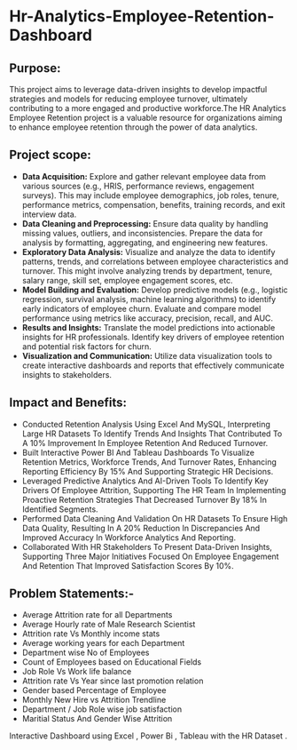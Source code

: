 # Hr-Analytics-Employee-Retention-Dashboard

## Purpose: 
This project aims to leverage data-driven insights to develop impactful strategies and models for reducing employee turnover, ultimately contributing to a more engaged and productive workforce.The HR Analytics Employee Retention project is a valuable resource for organizations aiming to enhance employee retention through the power of data analytics. 

## Project scope:

* **Data Acquisition:** Explore and gather relevant employee data from various sources (e.g., HRIS, performance reviews, engagement surveys). This may include employee demographics, job roles, tenure, performance metrics, compensation, benefits, training records, and exit interview data.
* **Data Cleaning and Preprocessing:** Ensure data quality by handling missing values, outliers, and inconsistencies. Prepare the data for analysis by formatting, aggregating, and engineering new features.
* **Exploratory Data Analysis:** Visualize and analyze the data to identify patterns, trends, and correlations between employee characteristics and turnover. This might involve analyzing trends by department, tenure, salary range, skill set, employee engagement scores, etc.
* **Model Building and Evaluation:** Develop predictive models (e.g., logistic regression, survival analysis, machine learning algorithms) to identify early indicators of employee churn. Evaluate and compare model performance using metrics like accuracy, precision, recall, and AUC.
* **Results and Insights:** Translate the model predictions into actionable insights for HR professionals. Identify key drivers of employee retention and potential risk factors for churn.
* **Visualization and Communication:** Utilize data visualization tools to create interactive dashboards and reports that effectively communicate insights to stakeholders.


## Impact and Benefits:

* 	Conducted Retention Analysis Using Excel And MySQL, Interpreting Large HR Datasets To Identify Trends And Insights That Contributed To A 10% Improvement In Employee Retention And Reduced Turnover.
* 	Built Interactive Power BI And Tableau Dashboards To Visualize Retention Metrics, Workforce Trends, And Turnover Rates, Enhancing Reporting Efficiency By 15% And Supporting Strategic HR Decisions.
* 	Leveraged Predictive Analytics And AI-Driven Tools To Identify Key Drivers Of Employee Attrition, Supporting The HR Team In Implementing Proactive Retention Strategies That Decreased Turnover By 18% In Identified Segments.
* 	Performed Data Cleaning And Validation On HR Datasets To Ensure High Data Quality, Resulting In A 20% Reduction In Discrepancies And Improved Accuracy In Workforce Analytics And Reporting.
* 	Collaborated With HR Stakeholders To Present Data-Driven Insights, Supporting Three Major Initiatives Focused On Employee Engagement And Retention That Improved Satisfaction Scores By 10%.


## Problem Statements:-

- Average Attrition rate for all Departments 
- Average Hourly rate of Male Research Scientist
- Attrition rate Vs Monthly income stats
- Average working years for each Department
- Department wise No of Employees 
- Count of Employees based on Educational Fields
- Job Role Vs Work life balance
- Attrition rate Vs Year since last promotion relation
- Gender based Percentage of Employee
- Monthly New Hire vs Attrition Trendline
- Department / Job Role wise job satisfaction
- Maritial Status And Gender Wise Attrition

Interactive Dashboard using  Excel , Power Bi , Tableau with the HR Dataset .
